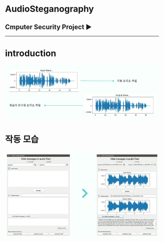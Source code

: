 # AudioSteganography

## Cmputer Security Project ▶ 
- - -

# introduction
![AudioSteganography](image/introduction.JPG)

# 작동 모습
![AudioSteganography](image/gui.JPG)

